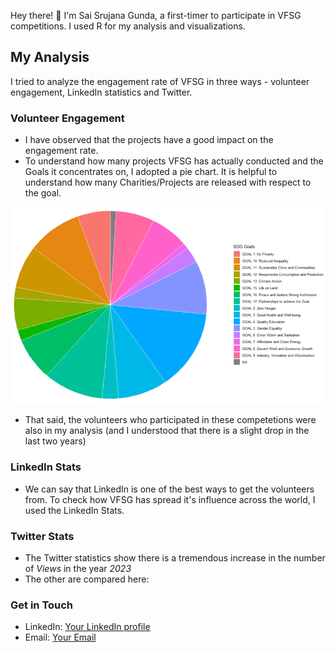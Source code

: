 Hey there! 👋 I'm Sai Srujana Gunda, a first-timer to participate in VFSG competitions.
I used R for my analysis and visualizations.

## My Analysis

I tried to analyze the engagement rate of VFSG in three ways - volunteer engagement, LinkedIn statistics and Twitter.

### Volunteer Engagement

- I have observed that the projects have a good impact on the engagement rate.
- To understand how many projects VFSG has actually conducted and the Goals it concentrates on, I adopted a pie chart. It is helpful to understand how many Charities/Projects are released with respect to the goal.

![](https://github.com/saisrujanagunda/competition_submissions/blob/main/VFSG_Submission_SaiSrujana/figures/charities_involved_per_goal.png)

- That said, the volunteers who participated in these competetions were also in my analysis (and I understood that there is a slight drop in the last two years)

[](https://github.com/saisrujanagunda/competition_submissions/blob/main/VFSG_Submission_SaiSrujana/figures/line_chart.png)

[](https://github.com/saisrujanagunda/competition_submissions/blob/main/VFSG_Submission_SaiSrujana/figures/volunteers_per_project.png)

### LinkedIn Stats

- We can say that LinkedIn is one of the best ways to get the volunteers from. To check how VFSG has spread it's influence across the world, I used the LinkedIn Stats.

[](https://github.com/saisrujanagunda/competition_submissions/blob/main/VFSG_Submission_SaiSrujana/figures/linkedin_stats_worldmap.png)

### Twitter Stats

- The Twitter statistics show there is a tremendous increase in the number of *Views* in the year *2023*
- The other are compared here:

[](https://github.com/saisrujanagunda/competition_submissions/blob/main/VFSG_Submission_SaiSrujana/figures/twitter_stats.png)

[](https://github.com/saisrujanagunda/competition_submissions/blob/main/VFSG_Submission_SaiSrujana/figures/VFSG%20logo%20long%20form%20light%20background.svg)

### Get in Touch

- LinkedIn: [Your LinkedIn profile](link)
- Email: [Your Email](mailto:youremail@example.com)
